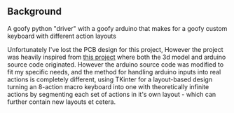 ## Background

A goofy python "driver" with a goofy arduino that makes for a goofy custom keyboard with different action layouts


Unfortunately I've lost the PCB design for this project, However the project was heavily inspired from
[this project](https://www.partsnotincluded.com/diy-stream-deck-mini-macro-keyboard/)
where both the 3d model and arduino source code originated. However the arduino source code was modified to fit my specific needs, and the method for handling arduino inputs into real actions is completely different, using TKinter for a layout-based design turning an 8-action macro keyboard into one with theoretically infinite actions by segmenting each set of actions in it's own layout - which can further contain new layouts et cetera.

